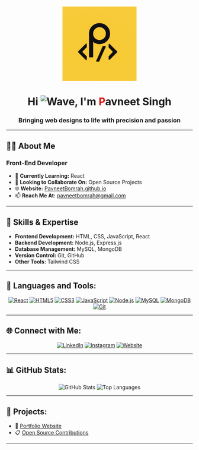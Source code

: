 <a href="#"><p align="center">
<div align="center">
    <img src="https://github.com/PavneetBomrah/pavneetbomrah.github.io/blob/master/favicon.png" width="200px" height="auto" align="center"/>
</div>
</p>
</a>
<h1 align="center">Hi <img src="https://raw.githubusercontent.com/MartinHeinz/MartinHeinz/master/wave.gif" width="30px" alt="Wave">, I'm <span style="color:#df1111">P</span>avneet Singh</h1>
<h3 align="center">
Bringing web designs to life with precision and passion</h3> 

---

## 🙋‍♂️ About Me
### Front-End Developer<br/>
- 🌱 **Currently Learning:** React  
- 👯 **Looking to Collaborate On:** Open Source Projects  
- 🌐 **Website:** [PavneetBomrah.github.io](https://PavneetBomrah.github.io)  
- 📫 **Reach Me At:** [pavneetbomrah@gmail.com](mailto:pavneetbomrah@gmail.com)  
---

## 💼 Skills & Expertise

- **Frontend Development:** HTML, CSS, JavaScript, React  
- **Backend Development:** Node.js, Express.js  
- **Database Management:** MySQL, MongoDB  
- **Version Control:** Git, GitHub  
- **Other Tools:** Tailwind CSS  

---

## 🚀 Languages and Tools:

<p align="center">
<!--<a href="https://www.python.org" target="_blank"><img src="https://img.icons8.com/color/48/000000/python.png" alt="Python"/></a>-->
<!--<a href="https://www.java.com" target="_blank"><img src="https://img.icons8.com/color/48/000000/java-coffee-cup-logo--v1.png" alt="Java"/></a>-->
<!--<a href="https://getbootstrap.com" target="_blank"><img src="https://img.icons8.com/color/48/000000/bootstrap.png" alt="Bootstrap"/></a>-->
<a href="https://reactjs.org/" target="_blank"><img src="https://img.icons8.com/color/48/000000/react-native.png" alt="React"/></a>
<a href="https://www.w3.org/html/" target="_blank"><img src="https://img.icons8.com/color/48/000000/html-5.png" alt="HTML5"/></a>
<a href="https://www.w3schools.com/css/" target="_blank"><img src="https://img.icons8.com/color/48/000000/css3.png" alt="CSS3"/></a>
<a href="https://developer.mozilla.org/en-US/docs/Web/JavaScript" target="_blank"><img src="https://img.icons8.com/color/48/000000/javascript.png" alt="JavaScript"/></a>
<a href="https://nodejs.org" target="_blank"><img src="https://img.icons8.com/color/48/000000/nodejs.png" alt="Node.js"/></a>
<a href="https://dev.mysql.com/doc/" target="_blank"><img src="https://img.icons8.com/fluency/48/000000/mysql-logo.png" alt="MySQL"/></a>
<a href="https://docs.mongodb.com" target="_blank"><img src="https://img.icons8.com/color/48/000000/mongodb.png" alt="MongoDB"/></a>
<!--<a href="https://wordpress.org" target="_blank"><img src="https://img.icons8.com/color/48/000000/wordpress.png" alt="WordPress"/></a>-->
<!--<a href="https://www.opencart.com" target="_blank"><img src="https://img.icons8.com/ios-filled/50/000000/opencart.png" alt="OpenCart"/></a>-->
<a href="https://git-scm.com/" target="_blank"><img src="https://img.icons8.com/color/48/000000/git.png" alt="Git"/></a>
</p>

---

## 🌐 Connect with Me:

<p align="center">
    <a href="https://www.linkedin.com/in/pavneetbomrah/" target="_blank"><img src="https://img.icons8.com/fluent/48/000000/linkedin.png" alt="LinkedIn"/></a>
    <a href="https://www.instagram.com/pavneet_bomrah/" target="_blank"><img src="https://img.icons8.com/fluent/48/000000/instagram-new.png" alt="Instagram"/></a>
    <a href="https://PavneetBomrah.github.io" target="_blank"><img src="https://img.icons8.com/color/48/000000/domain.png" alt="Website"/></a>
</p>

---

## 📊 GitHub Stats:

<p align="center">
    <img src="https://github-readme-stats.vercel.app/api?username=PavneetBomrah&show_icons=true&theme=radical" alt="GitHub Stats" height="150"/>
    <img src="https://github-readme-stats.vercel.app/api/top-langs/?username=PavneetBomrah&layout=compact&theme=radical" alt="Top Languages" height="150"/>
</p>

---

## 📌 Projects:

- 🔗 [Portfolio Website](https://PavneetBomrah.github.io)  
- 📋 [Open Source Contributions](https://github.com/PavneetBomrah?tab=repositories&q=Project-&type=&language=&sort=)  

---
